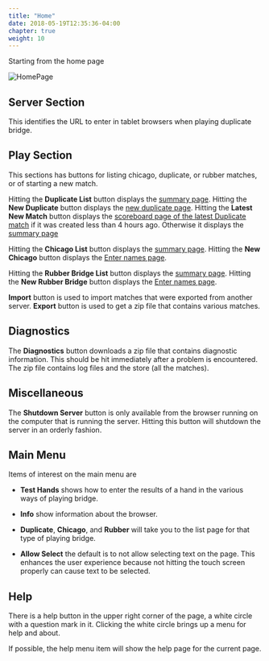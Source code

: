 ```yaml
---
title: "Home"
date: 2018-05-19T12:35:36-04:00
chapter: true
weight: 10
---
```


Starting from the home page

![HomePage](images/gen/Duplicate/HomePage.png)

## Server Section

This identifies the URL to enter in tablet browsers when playing duplicate bridge.

## Play Section

This sections has buttons for listing chicago, duplicate, or rubber matches, or of starting a new match.

Hitting the **Duplicate List** button displays the [summary page](duplicate/summary.html).
Hitting the **New Duplicate** button displays the [new duplicate page](duplicate/new.html).
Hitting the **Latest New Match** button displays the [scoreboard page of the latest Duplicate match](duplicate/scoreboardcomplete.html) if it was created less than 4 hours ago.  Otherwise it displays the [summary page](duplicate/summary.html)

Hitting the **Chicago List** button displays the [summary page](chicago/list.html).
Hitting the **New Chicago** button displays the [Enter names page](chicago/four/names4.html).

Hitting the **Rubber Bridge List** button displays the [summary page](rubber/list.html).
Hitting the **New Rubber Bridge** button displays the [Enter names page](rubber/names.html).

**Import** button is used to import matches that were exported from another server.
**Export** button is used to get a zip file that contains various matches.

## Diagnostics

The **Diagnostics** button downloads a zip file that contains diagnostic information.  This should be hit immediately after a problem is encountered.  The zip file contains log files and the store (all the matches).

## Miscellaneous

The **Shutdown Server** button is only available from the browser running on the computer that is running the server.  Hitting this button will shutdown the server in an orderly fashion.

## Main Menu

Items of interest on the main menu are

- **Test Hands** shows how to enter the results of a hand in the various ways of playing bridge.

- **Info** show information about the browser.

- **Duplicate**, **Chicago**, and **Rubber** will take you to the list page for that type of playing bridge.

- **Allow Select** the default is to not allow selecting text on the page.  This enhances the user experience because not hitting the touch screen properly can cause text to be selected.

## Help

There is a help button in the upper right corner of the page, a white circle with a question mark in it.  Clicking the white circle brings up a menu for help and about.

If possible, the help menu item will show the help page for the current page.
